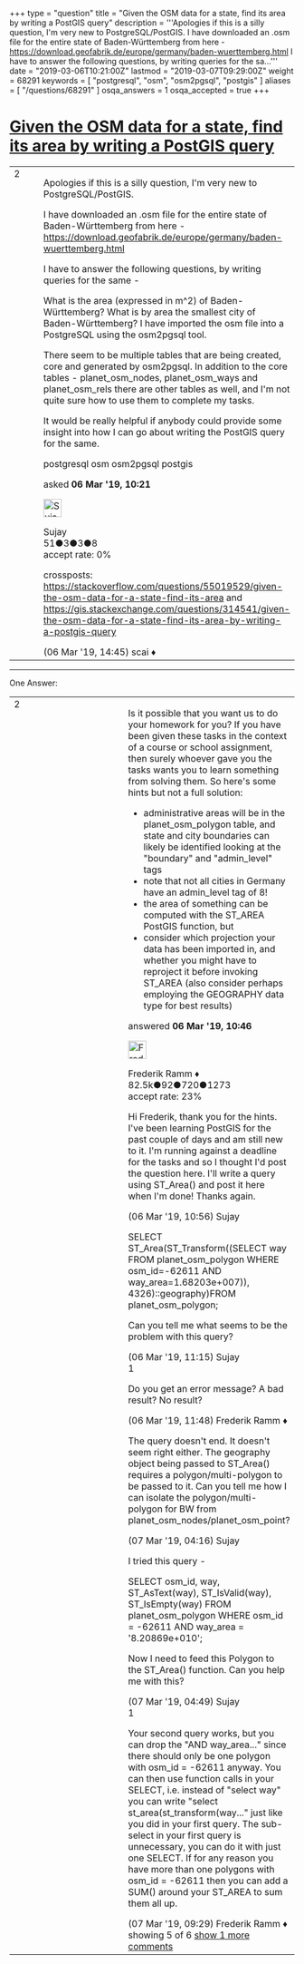 +++
type = "question"
title = "Given the OSM data for a state, find its area by writing a PostGIS query"
description = '''Apologies if this is a silly question, I&#x27;m very new to PostgreSQL/PostGIS. I have downloaded an .osm file for the entire state of Baden-Württemberg from here - https://download.geofabrik.de/europe/germany/baden-wuerttemberg.html I have to answer the following questions, by writing queries for the sa...'''
date = "2019-03-06T10:21:00Z"
lastmod = "2019-03-07T09:29:00Z"
weight = 68291
keywords = [ "postgresql", "osm", "osm2pgsql", "postgis" ]
aliases = [ "/questions/68291" ]
osqa_answers = 1
osqa_accepted = true
+++

<div class="headNormal">

# [Given the OSM data for a state, find its area by writing a PostGIS query](/questions/68291/given-the-osm-data-for-a-state-find-its-area-by-writing-a-postgis-query)

</div>

<div id="main-body">

<div id="askform">

<table id="question-table" style="width:100%;">
<colgroup>
<col style="width: 50%" />
<col style="width: 50%" />
</colgroup>
<tbody>
<tr>
<td style="width: 30px; vertical-align: top"><div class="vote-buttons">
<span id="post-68291-upvote" class="ajax-command post-vote up" rel="nofollow" title="I like this post (click again to cancel)"> </span>
<div id="post-68291-score" class="post-score" title="current number of votes">
2
</div>
<span id="post-68291-downvote" class="ajax-command post-vote down" rel="nofollow" title="I dont like this post (click again to cancel)"> </span> <span id="favorite-mark" class="ajax-command favorite-mark" rel="nofollow" title="mark/unmark this question as favorite (click again to cancel)"> </span>
<div id="favorite-count" class="favorite-count">
&#10;</div>
</div></td>
<td><div id="item-right">
<div class="question-body">
<p>Apologies if this is a silly question, I'm very new to PostgreSQL/PostGIS.</p>
<p>I have downloaded an .osm file for the entire state of Baden-Württemberg from here - <a href="https://download.geofabrik.de/europe/germany/baden-wuerttemberg.html">https://download.geofabrik.de/europe/germany/baden-wuerttemberg.html</a></p>
<p>I have to answer the following questions, by writing queries for the same -</p>
<p>What is the area (expressed in m^2) of Baden-Württemberg? What is by area the smallest city of Baden-Württemberg? I have imported the osm file into a PostgreSQL using the osm2pgsql tool.</p>
<p>There seem to be multiple tables that are being created, core and generated by osm2pgsql. In addition to the core tables - planet_osm_nodes, planet_osm_ways and planet_osm_rels there are other tables as well, and I'm not quite sure how to use them to complete my tasks.</p>
<p>It would be really helpful if anybody could provide some insight into how I can go about writing the PostGIS query for the same.</p>
</div>
<div id="question-tags" class="tags-container tags">
<span class="post-tag tag-link-postgresql" rel="tag" title="see questions tagged &#39;postgresql&#39;">postgresql</span> <span class="post-tag tag-link-osm" rel="tag" title="see questions tagged &#39;osm&#39;">osm</span> <span class="post-tag tag-link-osm2pgsql" rel="tag" title="see questions tagged &#39;osm2pgsql&#39;">osm2pgsql</span> <span class="post-tag tag-link-postgis" rel="tag" title="see questions tagged &#39;postgis&#39;">postgis</span>
</div>
<div id="question-controls" class="post-controls">
&#10;</div>
<div class="post-update-info-container">
<div class="post-update-info post-update-info-user">
<p>asked <strong>06 Mar '19, 10:21</strong></p>
<img src="https://secure.gravatar.com/avatar/0f1df60051a6f0ba2d7aeaac57441c49?s=32&amp;d=identicon&amp;r=g" class="gravatar" width="32" height="32" alt="Sujay&#39;s gravatar image" />
<p><span>Sujay</span><br />
<span class="score" title="51 reputation points">51</span><span title="3 badges"><span class="badge1">●</span><span class="badgecount">3</span></span><span title="3 badges"><span class="silver">●</span><span class="badgecount">3</span></span><span title="8 badges"><span class="bronze">●</span><span class="badgecount">8</span></span><br />
<span class="accept_rate" title="Rate of the user&#39;s accepted answers">accept rate:</span> <span title="Sujay has no accepted answers">0%</span></p>
</div>
</div>
<div id="comments-container-68291" class="comments-container">
<span id="68297"></span>
<div id="comment-68297" class="comment">
<div id="post-68297-score" class="comment-score">
&#10;</div>
<div class="comment-text">
<p>crossposts: <a href="https://stackoverflow.com/questions/55019529/given-the-osm-data-for-a-state-find-its-area">https://stackoverflow.com/questions/55019529/given-the-osm-data-for-a-state-find-its-area</a> and <a href="https://gis.stackexchange.com/questions/314541/given-the-osm-data-for-a-state-find-its-area-by-writing-a-postgis-query">https://gis.stackexchange.com/questions/314541/given-the-osm-data-for-a-state-find-its-area-by-writing-a-postgis-query</a></p>
</div>
<div id="comment-68297-info" class="comment-info">
<span class="comment-age">(06 Mar '19, 14:45)</span> <span class="comment-user userinfo">scai ♦</span>
</div>
</div>
</div>
<div id="comment-tools-68291" class="comment-tools">
&#10;</div>
<div class="clear">
&#10;</div>
<div id="comment-68291-form-container" class="comment-form-container">
&#10;</div>
<div class="clear">
&#10;</div>
</div></td>
</tr>
</tbody>
</table>

------------------------------------------------------------------------

<div class="tabBar">

<span id="sort-top"></span>

<div class="headQuestions">

One Answer:

</div>

</div>

<span id="68292"></span>

<div id="answer-container-68292" class="answer accepted-answer">

<table style="width:100%;">
<colgroup>
<col style="width: 50%" />
<col style="width: 50%" />
</colgroup>
<tbody>
<tr>
<td style="width: 30px; vertical-align: top"><div class="vote-buttons">
<span id="post-68292-upvote" class="ajax-command post-vote up" rel="nofollow" title="I like this post (click again to cancel)"> </span>
<div id="post-68292-score" class="post-score" title="current number of votes">
2
</div>
<span id="post-68292-downvote" class="ajax-command post-vote down" rel="nofollow" title="I dont like this post (click again to cancel)"> </span> <span class="accept-answer on" rel="nofollow" title="Sujay has selected this answer as the correct answer"> </span>
</div></td>
<td><div class="item-right">
<div class="answer-body">
<p>Is it possible that you want us to do your homework for you? If you have been given these tasks in the context of a course or school assignment, then surely whoever gave you the tasks wants you to learn something from solving them. So here's some hints but not a full solution:</p>
<ul>
<li>administrative areas will be in the planet_osm_polygon table, and state and city boundaries can likely be identified looking at the "boundary" and "admin_level" tags</li>
<li>note that not all cities in Germany have an admin_level tag of 8!</li>
<li>the area of something can be computed with the ST_AREA PostGIS function, but</li>
<li>consider which projection your data has been imported in, and whether you might have to reproject it before invoking ST_AREA (also consider perhaps employing the GEOGRAPHY data type for best results)</li>
</ul>
</div>
<div class="answer-controls post-controls">
&#10;</div>
<div class="post-update-info-container">
<div class="post-update-info post-update-info-user">
<p>answered <strong>06 Mar '19, 10:46</strong></p>
<img src="https://secure.gravatar.com/avatar/a2b38d937e70ab39d895d17da0dd1ba4?s=32&amp;d=identicon&amp;r=g" class="gravatar" width="32" height="32" alt="Frederik%20Ramm&#39;s gravatar image" />
<p><span>Frederik Ramm ♦</span><br />
<span class="score" title="82494 reputation points"><span>82.5k</span></span><span title="92 badges"><span class="badge1">●</span><span class="badgecount">92</span></span><span title="720 badges"><span class="silver">●</span><span class="badgecount">720</span></span><span title="1273 badges"><span class="bronze">●</span><span class="badgecount">1273</span></span><br />
<span class="accept_rate" title="Rate of the user&#39;s accepted answers">accept rate:</span> <span title="Frederik Ramm has 417 accepted answers">23%</span></p>
</div>
</div>
<div id="comments-container-68292" class="comments-container">
<span id="68293"></span>
<div id="comment-68293" class="comment">
<div id="post-68293-score" class="comment-score">
&#10;</div>
<div class="comment-text">
<p>Hi Frederik, thank you for the hints. I've been learning PostGIS for the past couple of days and am still new to it. I'm running against a deadline for the tasks and so I thought I'd post the question here. I'll write a query using ST_Area() and post it here when I'm done! Thanks again.</p>
</div>
<div id="comment-68293-info" class="comment-info">
<span class="comment-age">(06 Mar '19, 10:56)</span> <span class="comment-user userinfo">Sujay</span>
</div>
</div>
<span id="68294"></span>
<div id="comment-68294" class="comment">
<div id="post-68294-score" class="comment-score">
&#10;</div>
<div class="comment-text">
<p>SELECT ST_Area(ST_Transform((SELECT way FROM planet_osm_polygon WHERE osm_id=-62611 AND way_area=1.68203e+007)), 4326)::geography)FROM planet_osm_polygon;</p>
<p>Can you tell me what seems to be the problem with this query?</p>
</div>
<div id="comment-68294-info" class="comment-info">
<span class="comment-age">(06 Mar '19, 11:15)</span> <span class="comment-user userinfo">Sujay</span>
</div>
</div>
<span id="68295"></span>
<div id="comment-68295" class="comment">
<div id="post-68295-score" class="comment-score">
1
</div>
<div class="comment-text">
<p>Do you get an error message? A bad result? No result?</p>
</div>
<div id="comment-68295-info" class="comment-info">
<span class="comment-age">(06 Mar '19, 11:48)</span> <span class="comment-user userinfo">Frederik Ramm ♦</span>
</div>
</div>
<span id="68312"></span>
<div id="comment-68312" class="comment">
<div id="post-68312-score" class="comment-score">
&#10;</div>
<div class="comment-text">
<p>The query doesn't end. It doesn't seem right either. The geography object being passed to ST_Area() requires a polygon/multi-polygon to be passed to it. Can you tell me how I can isolate the polygon/multi-polygon for BW from planet_osm_nodes/planet_osm_point?</p>
</div>
<div id="comment-68312-info" class="comment-info">
<span class="comment-age">(07 Mar '19, 04:16)</span> <span class="comment-user userinfo">Sujay</span>
</div>
</div>
<span id="68313"></span>
<div id="comment-68313" class="comment not_top_scorer">
<div id="post-68313-score" class="comment-score">
&#10;</div>
<div class="comment-text">
<p>I tried this query -</p>
<p>SELECT osm_id, way, ST_AsText(way), ST_IsValid(way), ST_IsEmpty(way) FROM planet_osm_polygon WHERE osm_id = -62611 AND way_area = '8.20869e+010';</p>
<p>Now I need to feed this Polygon to the ST_Area() function. Can you help me with this?</p>
</div>
<div id="comment-68313-info" class="comment-info">
<span class="comment-age">(07 Mar '19, 04:49)</span> <span class="comment-user userinfo">Sujay</span>
</div>
</div>
<span id="68315"></span>
<div id="comment-68315" class="comment">
<div id="post-68315-score" class="comment-score">
1
</div>
<div class="comment-text">
<p>Your second query works, but you can drop the "AND way_area..." since there should only be one polygon with osm_id = -62611 anyway. You can then use function calls in your SELECT, i.e. instead of "select way" you can write "select st_area(st_transform(way..." just like you did in your first query. The sub-select in your first query is unnecessary, you can do it with just one SELECT. If for any reason you have more than one polygons with osm_id = -62611 then you can add a SUM() around your ST_AREA to sum them all up.</p>
</div>
<div id="comment-68315-info" class="comment-info">
<span class="comment-age">(07 Mar '19, 09:29)</span> <span class="comment-user userinfo">Frederik Ramm ♦</span>
</div>
</div>
</div>
<div id="comment-tools-68292" class="comment-tools">
<span class="comments-showing"> showing 5 of 6 </span> <a href="#" class="show-all-comments-link">show 1 more comments</a>
</div>
<div class="clear">
&#10;</div>
<div id="comment-68292-form-container" class="comment-form-container">
&#10;</div>
<div class="clear">
&#10;</div>
</div></td>
</tr>
</tbody>
</table>

</div>

<div class="paginator-container-left">

</div>

</div>

</div>

